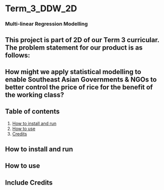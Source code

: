 # Term_3_DDW_2D

### Multi-linear Regression Modelling
## This project is part of 2D of our Term 3 curricular. The problem statement for our product is as follows:
## How might we apply statistical modelling to enable Southeast Asian Governments & NGOs to better control the price of rice for the benefit of the working class?


## Table of contents
1) [How to install and run]()
2) [How to use]()
3) [Credits]()

## How to install and run

## How to use 

## Include Credits
